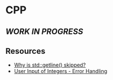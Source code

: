# CPP
## ***WORK IN PROGRESS***

## Resources
- [Why is std::getline() skipped?](https://stackoverflow.com/questions/25074624/why-is-stdgetline-skipped?noredirect=1&lq=1)
- [User Input of Integers - Error Handling](https://stackoverflow.com/questions/1283302/user-input-of-integers-error-handling)